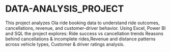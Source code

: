 # DATA-ANALYSIS_PROJECT
This project analyzes Ola ride booking data to understand ride outcomes, cancellations, revenue, and customer-driver behavior. Using Excel, Power BI and SQL the project explores: Ride success vs cancellation trends Reasons behind cancellations &amp; incomplete rides,Revenue and distance patterns across vehicle types, Customer &amp; driver ratings analysis.
